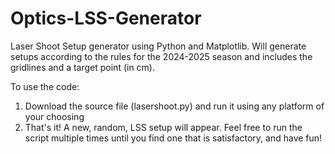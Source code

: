 # Optics-LSS-Generator
Laser Shoot Setup generator using Python and Matplotlib. Will generate setups according to the rules for the 2024-2025 season and includes the gridlines and a target point (in cm).

To use the code:
1. Download the source file (lasershoot.py) and run it using any platform of your choosing
2. That's it! A new, random, LSS setup will appear. Feel free to run the script multiple times until you find one that is satisfactory, and have fun!
